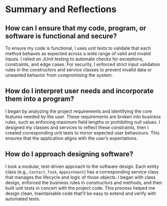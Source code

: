 # Summary and Reflections

## How can I ensure that my code, program, or software is functional and secure?
To ensure my code is functional, I uses unit tests to validate that each method behaves as expected across a wide range of valid and invalid inputs. I relied on JUnit testing to automate checks for exceptions, constraints, and edge cases. For security, I enforced strict input validation rules in the constructors and service classes to prevent invalid data or unwanted behavior from compromising the system.

## How do I interpret user needs and incorporate them into a program?
I began by analyzing the project requirements and identifying the core features needed by the user. These requirements are broken into business rules, such as enforcing maximum field lengths or prohibiting null values. I designed my classes and services to reflect these constraints, then I created corresponding unit tests to mirror expected user behaviours. This ensures that the application aligns with the user’s expectations.

## How do I approach designing software?
I took a modular, test-driven approach to the software design. Each entity class (e.g., `Contact`, `Task`, `Appointment`) has a corresponding service class that manages the lifecycle and logic of those objects. I began with class design, enforced the business rules in constructors and methods, and then built unit tests in concert with the project code. This process helped me design clean, maintainable code that'll be easy to extend and verify with automated tests.
